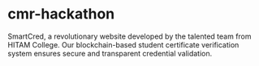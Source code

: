 # cmr-hackathon
SmartCred, a revolutionary website developed by the talented team from HITAM College. Our blockchain-based student certificate verification system ensures secure and transparent credential validation.

